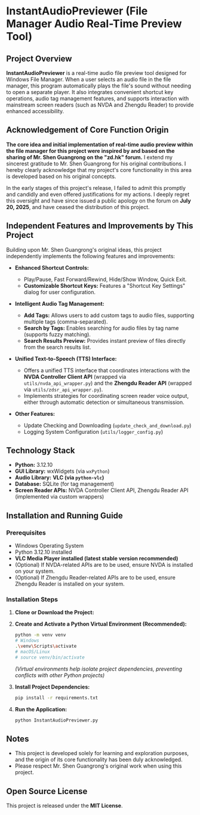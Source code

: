 # InstantAudioPreviewer (File Manager Audio Real-Time Preview Tool)

## Project Overview
**InstantAudioPreviewer** is a real-time audio file preview tool designed for Windows File Manager. When a user selects an audio file in the file manager, this program automatically plays the file's sound without needing to open a separate player. It also integrates convenient shortcut key operations, audio tag management features, and supports interaction with mainstream screen readers (such as NVDA and Zhengdu Reader) to provide enhanced accessibility.

## Acknowledgement of Core Function Origin
**The core idea and initial implementation of real-time audio preview within the file manager for this project were inspired by and based on the sharing of Mr. Shen Guangrong on the "zd.hk" forum.** I extend my sincerest gratitude to Mr. Shen Guangrong for his original contributions. I hereby clearly acknowledge that my project's core functionality in this area is developed based on his original concepts.

In the early stages of this project's release, I failed to admit this promptly and candidly and even offered justifications for my actions. I deeply regret this oversight and have since issued a public apology on the forum on **July 20, 2025**, and have ceased the distribution of this project.

## Independent Features and Improvements by This Project
Building upon Mr. Shen Guangrong's original ideas, this project independently implements the following features and improvements:

*   **Enhanced Shortcut Controls:**
    *   Play/Pause, Fast Forward/Rewind, Hide/Show Window, Quick Exit.
    *   **Customizable Shortcut Keys:** Features a "Shortcut Key Settings" dialog for user configuration.

*   **Intelligent Audio Tag Management:**
    *   **Add Tags:** Allows users to add custom tags to audio files, supporting multiple tags (comma-separated).
    *   **Search by Tags:** Enables searching for audio files by tag name (supports fuzzy matching).
    *   **Search Results Preview:** Provides instant preview of files directly from the search results list.

*   **Unified Text-to-Speech (TTS) Interface:**
    *   Offers a unified TTS interface that coordinates interactions with the **NVDA Controller Client API** (wrapped via `utils/nvda_api_wrapper.py`) and the **Zhengdu Reader API** (wrapped via `utils/zdsr_api_wrapper.py`).
    *   Implements strategies for coordinating screen reader voice output, either through automatic detection or simultaneous transmission.

*   **Other Features:**
    *   Update Checking and Downloading (`update_check_and_download.py`)
    *   Logging System Configuration (`utils/logger_config.py`)

## Technology Stack
*   **Python:** 3.12.10
*   **GUI Library:** wxWidgets (via `wxPython`)
*   **Audio Library:** **VLC (via `python-vlc`)**
*   **Database:** SQLite (for tag management)
*   **Screen Reader APIs:** NVDA Controller Client API, Zhengdu Reader API (implemented via custom wrappers)

## Installation and Running Guide

### Prerequisites
*   Windows Operating System
*   Python 3.12.10 installed
*   **VLC Media Player installed (latest stable version recommended)**
*   (Optional) If NVDA-related APIs are to be used, ensure NVDA is installed on your system.
*   (Optional) If Zhengdu Reader-related APIs are to be used, ensure Zhengdu Reader is installed on your system.

### Installation Steps
1.  **Clone or Download the Project:**
2.  **Create and Activate a Python Virtual Environment (Recommended):**
    ```bash
    python -m venv venv
    # Windows
    .\venv\Scripts\activate
    # macOS/Linux
    # source venv/bin/activate
    ```
    *(Virtual environments help isolate project dependencies, preventing conflicts with other Python projects)*

3.  **Install Project Dependencies:**
    ```bash
    pip install -r requirements.txt
    ```

4.  **Run the Application:**
    ```bash
    python InstantAudioPreviewer.py
    ```

## Notes
*   This project is developed solely for learning and exploration purposes, and the origin of its core functionality has been duly acknowledged.
*   Please respect Mr. Shen Guangrong's original work when using this project.

## Open Source License
This project is released under the **MIT License**.